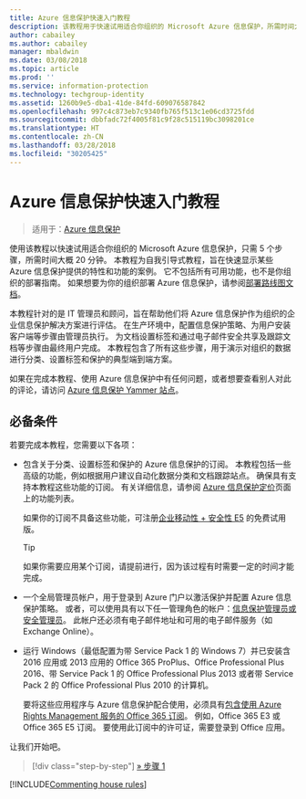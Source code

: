 ```yaml
---
title: Azure 信息保护快速入门教程
description: 该教程用于快速试用适合你组织的 Microsoft Azure 信息保护，所需时间大概 20 分钟。
author: cabailey
ms.author: cabailey
manager: mbaldwin
ms.date: 03/08/2018
ms.topic: article
ms.prod: ''
ms.service: information-protection
ms.technology: techgroup-identity
ms.assetid: 1260b9e5-dba1-41de-84fd-609076587842
ms.openlocfilehash: 997c4c873eb7c9340fb765f513c1e06cd3725fdd
ms.sourcegitcommit: dbbfadc72f4005f81c9f28c515119bc3098201ce
ms.translationtype: HT
ms.contentlocale: zh-CN
ms.lasthandoff: 03/28/2018
ms.locfileid: "30205425"
---
```

# <a name="quick-start-tutorial-for-azure-information-protection"></a>Azure 信息保护快速入门教程 

>适用于：[Azure 信息保护](https://azure.microsoft.com/pricing/details/information-protection)

使用该教程以快速试用适合你组织的 Microsoft Azure 信息保护，只需 5 个步骤，所需时间大概 20 分钟。 本教程为自我引导式教程，旨在快速显示某些 Azure 信息保护提供的特性和功能的案例。 它不包括所有可用功能，也不是你组织的部署指南。 如果想要为你的组织部署 Azure 信息保护，请参阅[部署路线图文档](../plan-design/deployment-roadmap.md)。 

本教程针对的是 IT 管理员和顾问，旨在帮助他们将 Azure 信息保护作为组织的企业信息保护解决方案进行评估。 在生产环境中，配置信息保护策略、为用户安装客户端等步骤由管理员执行。 为文档设置标签和通过电子邮件安全共享及跟踪文档等步骤由最终用户完成。 本教程包含了所有这些步骤，用于演示对组织的数据进行分类、设置标签和保护的典型端到端方案。 

如果在完成本教程、使用 Azure 信息保护中有任何问题，或者想要查看别人对此的评论，请访问 [Azure 信息保护 Yammer 站点](https://www.yammer.com/askipteam/#/threads/inGroup?type=in_group&feedId=8652489&view=all)。

## <a name="prerequisites"></a>必备条件 
若要完成本教程，您需要以下各项：

- 包含关于分类、设置标签和保护的 Azure 信息保护的订阅。 本教程包括一些高级的功能，例如根据用户建议自动化数据分类和文档跟踪站点。 确保具有支持本教程这些功能的订阅。 有关详细信息，请参阅 [Azure 信息保护定价](https://azure.microsoft.com/pricing/details/information-protection)页面上的功能列表。
    
    如果你的订阅不具备这些功能，可注册[企业移动性 + 安全性 E5](https://portal.office.com/Signup/Signup.aspx?OfferId=87dd2714-d452-48a0-a809-d2f58c4f68b7) 的免费试用版。
    
  > [!TIP] 
  > 如果你需要应用某个订阅，请提前进行，因为该过程有时需要一定的时间才能完成。

- 一个全局管理员帐户，用于登录到 Azure 门户以激活保护并配置 Azure 信息保护策略。 或者，可以使用具有以下任一管理角色的帐户：[信息保护管理员或安全管理员](/azure/active-directory/active-directory-assign-admin-roles-azure-portal)。 此帐户还必须有电子邮件地址和可用的电子邮件服务（如 Exchange Online）。

- 运行 Windows（最低配置为带 Service Pack 1 的 Windows 7）并已安装含 2016 应用或 2013 应用的 Office 365 ProPlus、Office Professional Plus 2016、带 Service Pack 1 的 Office Professional Plus 2013 或者带 Service Pack 2 的 Office Professional Plus 2010 的计算机。 
    
    要将这些应用程序与 Azure 信息保护配合使用，必须具有[包含使用 Azure Rights Management 服务的 Office 365 订阅](http://download.microsoft.com/download/E/C/F/ECF42E71-4EC0-48FF-AA00-577AC14D5B5C/Azure_Information_Protection_licensing_datasheet_EN-US.pdf)。 例如，Office 365 E3 或 Office 365 E5 订阅。 要使用此订阅中的许可证，需要登录到 Office 应用。

让我们开始吧。

>[!div class="step-by-step"]
[&#187; 步骤 1](infoprotect-tutorial-step1.md)

[!INCLUDE[Commenting house rules](../includes/houserules.md)]

